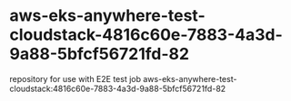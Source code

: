# aws-eks-anywhere-test-cloudstack-4816c60e-7883-4a3d-9a88-5bfcf56721fd-82
repository for use with E2E test job aws-eks-anywhere-test-cloudstack:4816c60e-7883-4a3d-9a88-5bfcf56721fd-82
